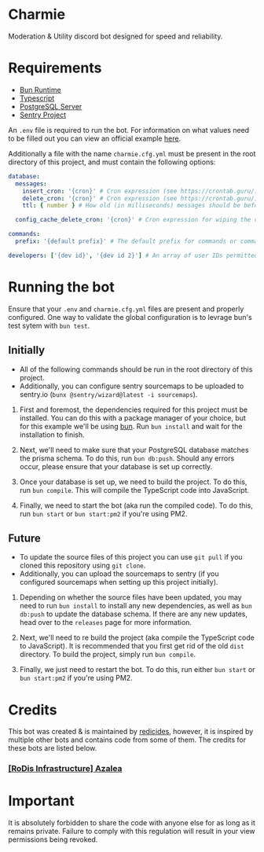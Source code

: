 # Charmie

Moderation & Utility discord bot designed for speed and reliability.

# Requirements

- [Bun Runtime](https://bun.sh/)
- [Typescript](https://www.typescriptlang.org/)
- [PostgreSQL Server](https://www.postgresql.org/)
- [Sentry Project](https://sentry.io/welcome/)

An `.env` file is required to run the bot. For information on what values need to be filled out you can view an official example [here](https://github.com/charmie-dev/charmie/blob/main/.env.example).

Additionally a file with the name `charmie.cfg.yml` must be present in the root directory of this project, and must contain the following options:

```yaml
database:
  messages:
    insert_cron: '{cron}' # Cron expression (see https://crontab.guru/).
    delete_cron: '{cron}' # Cron expression (see https://crontab.guru/).
    ttl: { number } # How old (in milliseconds) messages should be before being deleted from the database.

  config_cache_delete_cron: '{cron}' # Cron expression for wiping the config cache. It's recommended to use an hourly interval for this.

commands:
  prefix: '{default prefix}' # The default prefix for commands or commands in DMs.

developers: ['{dev id}', '{dev id 2}'] # An array of user IDs permitted to run commands of the "Developer" category.
```

# Running the bot

Ensure that your `.env` and `charmie.cfg.yml` files are present and properly configured. One way to validate the global configuration is to levrage bun's test sytem with `bun test`.

## Initially

- All of the following commands should be run in the root directory of this project.
- Additionally, you can configure sentry sourcemaps to be uploaded to sentry.io (`bunx @sentry/wizard@latest -i sourcemaps`).

1. First and foremost, the dependencies required for this project must be installed. You can do this with a package manager of your choice, but for this example we'll be using [bun](https://bun.sh/). Run `bun install` and wait for the installation to finish.

2. Next, we'll need to make sure that your PostgreSQL database matches the prisma schema. To do this, run `bun db:push`.
   Should any errors occur, please ensure that your database is set up correctly.

3. Once your database is set up, we need to build the project. To do this, run `bun compile`.
   This will compile the TypeScript code into JavaScript.

4. Finally, we need to start the bot (aka run the compiled code). To do this, run `bun start` or `bun start:pm2` if you're using PM2.

## Future

- To update the source files of this project you can use `git pull` if you cloned this repository using `git clone`.
- Additionally, you can upload the sourcemaps to sentry (if you configured sourcemaps when setting up this project initially).

1. Depending on whether the source files have been updated, you may need to run `bun install` to install any new dependencies, as well as `bun db:push` to update the database schema.
   If there are any new updates, head over to the `releases` page for more information.

2. Next, we'll need to re build the project (aka compile the TypeScript code to JavaScript). It is recommended that you first get rid of the old `dist` directory. To build the project, simply run `bun compile`.

3. Finally, we just need to restart the bot. To do this, run either `bun start` or `bun start:pm2` if you're using PM2.

# Credits

This bot was created & is maintained by [redicides](https://github.com/redicides), however, it is inspired by multiple other bots and contains code from some of them. The credits for these bots are listed below.

### [[RoDis Infrastructure] Azalea](https://github.com/Rodis-Infrastructure/Azalea)

# Important

It is absolutely forbidden to share the code with anyone else for as long as it remains private.
Failure to comply with this regulation will result in your view permissions being revoked.
